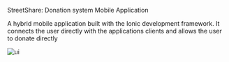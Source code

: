 StreetShare: Donation system Mobile Application

A hybrid mobile application built with the Ionic development framework. It connects the user directly with the applications clients and allows the user to donate directly

![ui](https://user-images.githubusercontent.com/19428910/55686622-7026d580-595b-11e9-94b2-21c3f58d3263.PNG)
